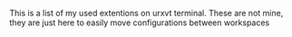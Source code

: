 This is a list of my used extentions on urxvt terminal.
These are not mine, they are just here to easily move configurations between workspaces

